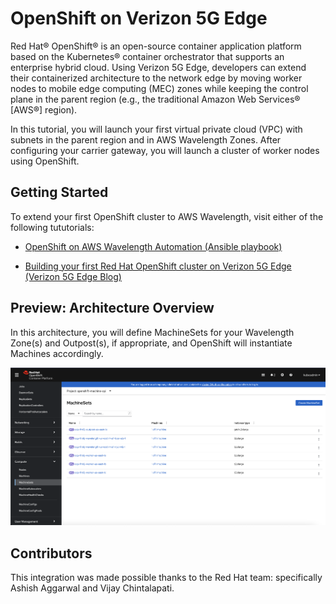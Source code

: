 # OpenShift on Verizon 5G Edge
Red Hat® OpenShift® is an open-source container application platform based on the Kubernetes® container orchestrator that supports an enterprise hybrid cloud. Using Verizon 5G Edge, developers can extend their containerized architecture to the network edge by moving worker nodes to mobile edge computing (MEC) zones while keeping the control plane in the parent region (e.g., the traditional Amazon Web Services® [AWS®] region).

In this tutorial, you will launch your first virtual private cloud (VPC) with subnets in the parent region and in AWS Wavelength Zones. After configuring your carrier gateway, you will launch a cluster of worker nodes using OpenShift.

## Getting Started
To extend your first OpenShift cluster to AWS Wavelength, visit either of the following tututorials:

* [OpenShift on AWS Wavelength Automation (Ansible playbook)](https://github.com/vchintal/openshift-aws-wavelength)

* [Building your first Red Hat OpenShift cluster on Verizon 5G Edge (Verizon 5G Edge Blog)](https://verizon5gedgeblog.medium.com/building-your-first-red-hat-openshift-cluster-on-verizon-5g-edge-f9c2f07e8f20)

## Preview: Architecture Overview
In this architecture, you will define MachineSets for your Wavelength Zone(s) and Outpost(s), if appropriate, and OpenShift will instantiate Machines accordingly.

<div align="center">
<img src="img/hybrid-edge-machinesets.png" alt="edge-machineset">
</div>

## Contributors
This integration was made possible thanks to the Red Hat team: specifically Ashish Aggarwal and Vijay Chintalapati.


